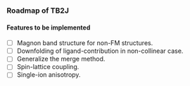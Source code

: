 ### Roadmap of TB2J

#### Features to be implemented
- [ ] Magnon band structure for non-FM structures.
- [ ] Downfolding of ligand-contribution in non-collinear case.
- [ ] Generalize the merge method.
- [ ] Spin-lattice coupling.
- [ ] Single-ion anisotropy.
